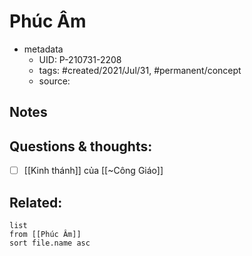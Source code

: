 # Phúc Âm

- metadata
	- UID: P-210731-2208
	- tags: #created/2021/Jul/31, #permanent/concept 
	- source: 

## Notes


## Questions & thoughts:
- [ ] [[Kinh thánh]] của [[~Công Giáo]]

## Related:
```dataview
list
from [[Phúc Âm]]
sort file.name asc
```